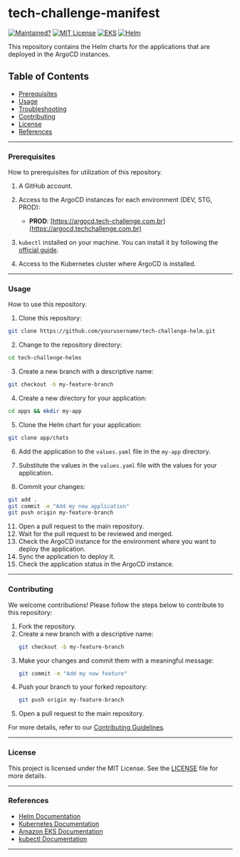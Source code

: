 # tech-challenge-manifest

[![Maintained?](https://img.shields.io/badge/Maintained%3F-yes-green.svg)]()
[![MIT License](https://img.shields.io/badge/License-MIT-green.svg)](LICENSE)
[![EKS](https://img.shields.io/badge/EKS-1.30-blue.svg)](https://docs.aws.amazon.com/eks/latest/userguide/what-is-eks.html)
[![Helm](https://img.shields.io/badge/Helm-3.7.0-blue.svg)](https://helm.sh/)


This repository contains the Helm charts for the applications that are deployed in the ArgoCD instances.

## Table of Contents
- [Prerequisites](#prerequisites)
- [Usage](#usage)
- [Troubleshooting](#troubleshooting)
- [Contributing](#contributing)
- [License](#license)
- [References](#references)

---

### Prerequisites

How to prerequisites for utilization of this repository.

1. A GitHub account.

2. Access to the ArgoCD instances for each environment (DEV, STG, PROD):
    - **PROD**: [https://argocd.tech-challenge.com.br](https://argocd.techchallenge.com.br)

3. `kubectl` installed on your machine. You can install it by following the [official guide](https://kubernetes.io/docs/tasks/tools/install-kubectl/).

4. Access to the Kubernetes cluster where ArgoCD is installed.

---

### Usage

How to use this repository.

1. Clone this repository:

```bash
git clone https://github.com/yourusername/tech-challenge-helm.git
```

2. Change to the repository directory:

```bash
cd tech-challenge-helms
```

3. Create a new branch with a descriptive name:

```bash
git checkout -b my-feature-branch
```

4. Create a new directory for your application:

```bash
cd apps && mkdir my-app
```

5. Clone the Helm chart for your application:

```bash
git clone app/chats
```

6. Add the application to the `values.yaml` file in the `my-app` directory.

7. Substitute the values in the `values.yaml` file with the values for your application.

8. Commit your changes:

```bash
git add .
git commit -m "Add my new application"
git push origin my-feature-branch
```

11. Open a pull request to the main repository.
12. Wait for the pull request to be reviewed and merged.
13. Check the ArgoCD instance for the environment where you want to deploy the application.
14. Sync the application to deploy it.
15. Check the application status in the ArgoCD instance.

---

### Contributing

We welcome contributions! Please follow the steps below to contribute to this repository:

1. Fork the repository.
2. Create a new branch with a descriptive name:
   ```bash
   git checkout -b my-feature-branch
   ```
3. Make your changes and commit them with a meaningful message:
   ```bash
   git commit -m "Add my new feature"
   ```
4. Push your branch to your forked repository:
   ```bash
   git push origin my-feature-branch
   ```
5. Open a pull request to the main repository.

For more details, refer to our [Contributing Guidelines](CONTRIBUTING.md).

---

### License

This project is licensed under the MIT License. See the [LICENSE](LICENSE) file for more details.

---

### References

- [Helm Documentation](https://helm.sh/docs/)
- [Kubernetes Documentation](https://kubernetes.io/docs/home/)
- [Amazon EKS Documentation](https://docs.aws.amazon.com/eks/latest/userguide/what-is-eks.html)
- [kubectl Documentation](https://kubernetes.io/docs/reference/kubectl/)

---


